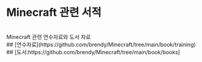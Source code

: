 # Minecraft 관련 서적
<br/>
Minecraft 관련 연수자료와 도서 자료
<br/>
## [연수자료](https://github.com/brendy/Minecraft/tree/main/book/training)
<br/>
## [도서:https://github.com/brendy/Minecraft/tree/main/book/books]
